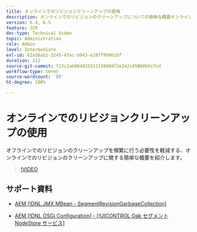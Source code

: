 ```yaml
---
title: オンラインでのリビジョンクリーンアップの使用
description: オンラインでのリビジョンのクリーンアップについての簡単な概要オンラインでのリビジョンのクリーンアップは、オフラインでのリビジョンのクリーンアップが頻繁に必要になるのを緩和します。
version: 6.4, 6.5
feature: JCR
doc-type: Technical Video
topic: Administration
role: Admin
level: Intermediate
exl-id: 62a36ab1-3245-43ac-b943-e28ff95661bf
duration: 112
source-git-commit: f23c2ab86d42531113690df2e342c65060b5c7cd
workflow-type: tm+mt
source-wordcount: '55'
ht-degree: 100%

---
```


# オンラインでのリビジョンクリーンアップの使用

オフラインでのリビジョンのクリーンアップを頻繁に行う必要性を軽減する、オンラインでのリビジョンのクリーンアップに関する簡単な概要を紹介します。

>[!VIDEO](https://video.tv.adobe.com/v/17004?quality=12&learn=on)

## サポート資料

* [AEM [!DNL JMX MBean - SegmentRevisionGarbageCollection]](http://localhost:4502/system/console/jmx/org.apache.jackrabbit.oak%3Aname%3DSegment+node+store+revision+garbage+collection%2Ctype%3DSegmentRevisionGarbageCollection)

* [AEM [!DNL OSGi Configuration]  - [!UICONTROL Oak セグメント NodeStore サービス]](http://localhost:4502/system/console/configMgr/org.apache.jackrabbit.oak.segment.SegmentNodeStoreService)
